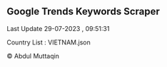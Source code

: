 

## Google Trends Keywords Scraper 
 
Last Update 29-07-2023 , 09:51:31

Country List :
VIETNAM.json



© Abdul Muttaqin 
